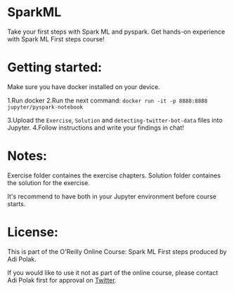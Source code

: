 # SparkML
Take your first steps with Spark ML and pyspark.
Get hands-on experience with Spark ML First steps course!

# Getting started:
Make sure you have docker installed on your device.

1.Run docker
2.Run the next command:
`docker run -it -p 8888:8888 jupyter/pyspark-notebook`

3.Upload the `Exercise`, `Solution` and `detecting-twitter-bot-data` files into Jupyter.
4.Follow instructions and write your findings in chat! 


# Notes:
Exercise folder containes the exercise chapters.
Solution folder containes the solution for the exercise.

It's recommend to have both in your Jupyter environment before course starts.


# License:
This is part of the O'Reilly Online Course: Spark ML First steps produced by Adi Polak.

If you would like to use it not as part of the online course, please contact Adi Polak first for approval on [Twitter](https://twitter.com/AdiPolak).
